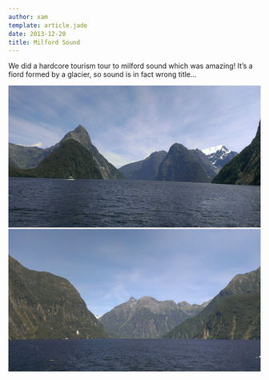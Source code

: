 ```yaml
---
author: xam
template: article.jade
date: 2013-12-20
title: Milford Sound
---
```


We did a hardcore tourism tour to milford sound which was amazing! 
It’s a fiord formed by a glacier, so sound is in fact wrong title…

![Photo](img1.jpg)
![Photo](img2.jpg)
